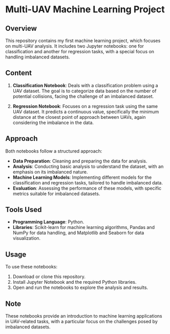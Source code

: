 # Multi-UAV Machine Learning Project

## Overview
This repository contains my first machine learning project, which focuses on multi-UAV analysis. It includes two Jupyter notebooks: one for classification and another for regression tasks, with a special focus on handling imbalanced datasets.

## Content
1. **Classification Notebook**: Deals with a classification problem using a UAV dataset. The goal is to categorize data based on the number of potential collisions, facing the challenge of an imbalanced dataset.

2. **Regression Notebook**: Focuses on a regression task using the same UAV dataset. It predicts a continuous value, specifically the minimum distance at the closest point of approach between UAVs, again considering the imbalance in the data.

## Approach
Both notebooks follow a structured approach:
- **Data Preparation**: Cleaning and preparing the data for analysis.
- **Analysis**: Conducting basic analysis to understand the dataset, with an emphasis on its imbalanced nature.
- **Machine Learning Models**: Implementing different models for the classification and regression tasks, tailored to handle imbalanced data.
- **Evaluation**: Assessing the performance of these models, with specific metrics suitable for imbalanced datasets.

## Tools Used
- **Programming Language**: Python.
- **Libraries**: Scikit-learn for machine learning algorithms, Pandas and NumPy for data handling, and Matplotlib and Seaborn for data visualization.

## Usage
To use these notebooks:
1. Download or clone this repository.
2. Install Jupyter Notebook and the required Python libraries.
3. Open and run the notebooks to explore the analysis and results.

## Note
These notebooks provide an introduction to machine learning applications in UAV-related tasks, with a particular focus on the challenges posed by imbalanced datasets.

